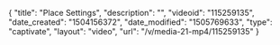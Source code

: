 {
    "title": "Place Settings",
    "description": "",
    "videoid": "115259135",
    "date_created": "1504156372",
    "date_modified": "1505769633",
    "type": "captivate",
    "layout": "video",
    "url": "\/v\/media-21-mp4\/115259135"
}